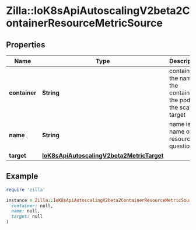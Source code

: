 # Zilla::IoK8sApiAutoscalingV2beta2ContainerResourceMetricSource

## Properties

| Name | Type | Description | Notes |
| ---- | ---- | ----------- | ----- |
| **container** | **String** | container is the name of the container in the pods of the scaling target |  |
| **name** | **String** | name is the name of the resource in question. |  |
| **target** | [**IoK8sApiAutoscalingV2beta2MetricTarget**](IoK8sApiAutoscalingV2beta2MetricTarget.md) |  |  |

## Example

```ruby
require 'zilla'

instance = Zilla::IoK8sApiAutoscalingV2beta2ContainerResourceMetricSource.new(
  container: null,
  name: null,
  target: null
)
```

